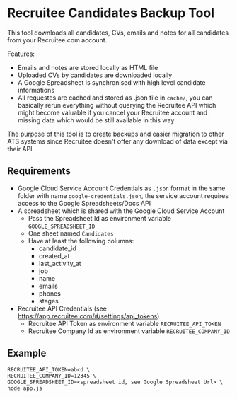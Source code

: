 # Recruitee Candidates Backup Tool

This tool downloads all candidates, CVs, emails and notes for all
candidates from your Recruitee.com account. 

Features:
- Emails and notes are stored locally as HTML file
- Uploaded CVs by candidates are downloaded locally
- A Google Spreadsheet is synchronised with high level candidate informations
- All requestes are cached and stored as .json file in `cache/`, you can basically rerun everything without querying the Recruitee API which might become valuable if you cancel your Recruitee account and missing data which would be still available in this way

The purpose of this tool is to create backups and easier migration
to other ATS systems since Recruitee doesn't offer any download of data except via their API.

## Requirements

- Google Cloud Service Account Credentials as `.json` format in the same folder with name `google-credentials.json`, the service account requires access to the Google Spreadsheets/Docs API 
- A spreadsheet which is shared with the Google Cloud Service Account
  - Pass the Spreadsheet Id as environment variable `GOOGLE_SPREADSHEET_ID`
  - One sheet named `Candidates`
  - Have at least the following columns:
    - candidate_id
    - created_at
    - last_activity_at
    - job
    - name
    - emails
    - phones
    - stages
- Recruitee API Credentials (see https://app.recruitee.com/#/settings/api_tokens)
  - Recruitee API Token as environment variable `RECRUITEE_API_TOKEN`
  - Recruitee Company Id as environment variable `RECRUITEE_COMPANY_ID`

## Example
```shell
RECRUITEE_API_TOKEN=abcd \
RECRUITEE_COMPANY_ID=12345 \
GOOGLE_SPREADSHEET_ID=<spreadsheet id, see Google Spreadsheet Url> \
node app.js
```
